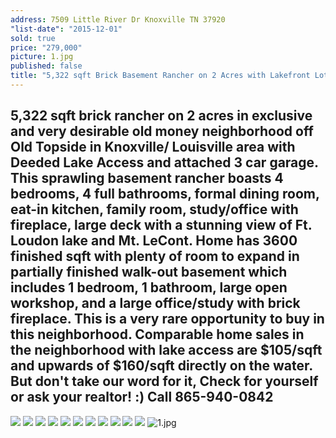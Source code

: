 ```yaml
---
address: 7509 Little River Dr Knoxville TN 37920
"list-date": "2015-12-01"
sold: true
price: "279,000"
picture: 1.jpg
published: false
title: "5,322 sqft Brick Basement Rancher on 2 Acres with Lakefront Lot"
---
```


## 5,322 sqft brick rancher on 2 acres in exclusive and very desirable old money neighborhood off Old Topside in Knoxville/ Louisville area with Deeded Lake Access and attached 3 car garage. This sprawling basement rancher boasts 4 bedrooms, 4 full bathrooms, formal dining room, eat-in kitchen, family room, study/office with fireplace, large deck with a stunning view of Ft. Loudon lake and Mt. LeCont. Home has 3600 finished sqft with plenty of room to expand in partially finished walk-out basement which includes 1 bedroom, 1 bathroom, large open workshop, and a large office/study with brick fireplace. This is a very rare opportunity to buy in this neighborhood. Comparable home sales in the neighborhood with lake access are $105/sqft and upwards of $160/sqft directly on the water. But don't take our word for it, Check for yourself or ask your realtor! :) Call 865-940-0842

![](/uploads/versions/1---x----1280-960x---.jpg)
![](/uploads/versions/2---x----1280-960x---.jpg)
![](/uploads/versions/3---x----1280-960x---.jpg)
![](/uploads/versions/4---x----1280-960x---.jpg)
![](/uploads/versions/5---x----1280-960x---.jpg)
![](/uploads/versions/6---x----1280-960x---.jpg)
![](/uploads/versions/7---x----1280-960x---.jpg)
![](/uploads/versions/8---x----1280-960x---.jpg)
![](/uploads/versions/9---x----1280-960x---.jpg)
![](/uploads/versions/10---x----640-480x---.jpg)
![](/uploads/versions/11---x----1280-960x---.jpg)
![1.jpg]({{site.baseurl}}/assets/images/main/1.jpg)


